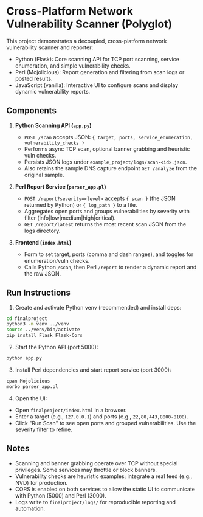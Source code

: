 # Cross-Platform Network Vulnerability Scanner (Polyglot)

This project demonstrates a decoupled, cross-platform network vulnerability scanner and reporter:

- Python (Flask): Core scanning API for TCP port scanning, service enumeration, and simple vulnerability checks.
- Perl (Mojolicious): Report generation and filtering from scan logs or posted results.
- JavaScript (vanilla): Interactive UI to configure scans and display dynamic vulnerability reports.

## Components

1. **Python Scanning API (`app.py`)**
   - `POST /scan` accepts JSON: `{ target, ports, service_enumeration, vulnerability_checks }`
   - Performs async TCP scan, optional banner grabbing and heuristic vuln checks.
   - Persists JSON logs under `example_project/logs/scan-<id>.json`.
   - Also retains the sample DNS capture endpoint `GET /analyze` from the original sample.

2. **Perl Report Service (`parser_app.pl`)**
   - `POST /report?severity=<level>` accepts `{ scan }` (the JSON returned by Python) or `{ log_path }` to a file.
   - Aggregates open ports and groups vulnerabilities by severity with filter (info|low|medium|high|critical).
   - `GET /report/latest` returns the most recent scan JSON from the logs directory.

3. **Frontend (`index.html`)**
   - Form to set target, ports (comma and dash ranges), and toggles for enumeration/vuln checks.
   - Calls Python `/scan`, then Perl `/report` to render a dynamic report and the raw JSON.

## Run Instructions

1) Create and activate Python venv (recommended) and install deps:

```bash
cd finalproject
python3 -m venv ../venv
source ../venv/bin/activate
pip install Flask Flask-Cors
```

2) Start the Python API (port 5000):

```bash
python app.py
```

3) Install Perl dependencies and start report service (port 3000):

```bash
cpan Mojolicious
morbo parser_app.pl
```

4) Open the UI:

- Open `finalproject/index.html` in a browser.
- Enter a target (e.g., `127.0.0.1`) and ports (e.g., `22,80,443,8000-8100`).
- Click "Run Scan" to see open ports and grouped vulnerabilities. Use the severity filter to refine.

## Notes

- Scanning and banner grabbing operate over TCP without special privileges. Some services may throttle or block banners.
- Vulnerability checks are heuristic examples; integrate a real feed (e.g., NVD) for production.
- CORS is enabled on both services to allow the static UI to communicate with Python (5000) and Perl (3000).
- Logs write to `finalproject/logs/` for reproducible reporting and automation.
